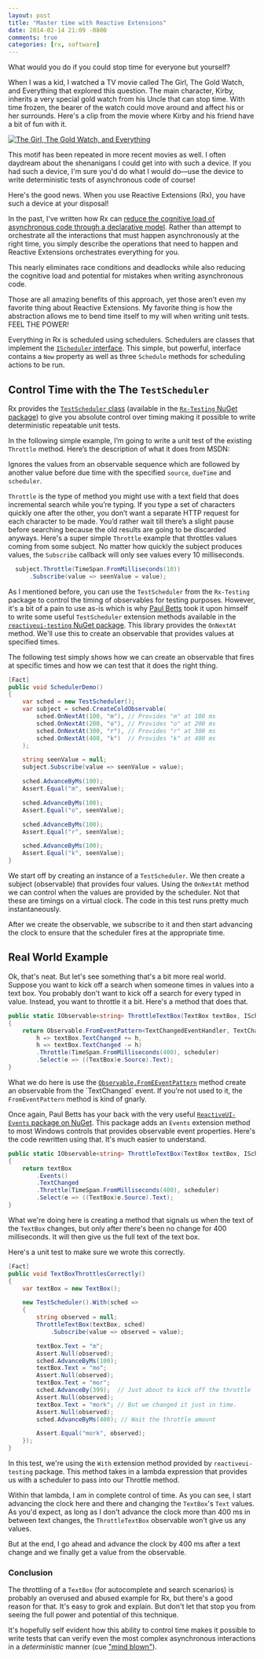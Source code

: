```yaml
---
layout: post
title: "Master time with Reactive Extensions"
date: 2014-02-14 21:09 -0800
comments: true
categories: [rx, software]
---
```


What would you do if you could stop time for everyone but yourself?

When I was a kid, I watched a TV movie called The Girl, The Gold Watch, and Everything that explored this question. The main character, Kirby, inherits a very special gold watch from his Uncle that can stop time. With time frozen, the bearer of the watch could move around and affect his or her surrounds. Here's a clip from the movie where Kirby and his friend have a bit of fun with it.

[![The Girl, The Gold Watch, and Everything](https://f.cloud.github.com/assets/19977/2189430/ca7e9b00-9816-11e3-9bc3-062fbb4940b7.jpg)](http://www.youtube.com/watch?v=tY9sBATdA0Q)

This motif has been repeated in more recent movies as well. I often daydream about the shenanigans I could get into with such a device. If you had such a device, I'm sure you'd do what I would do—use the device to write deterministic tests of asynchronous code of course!

Here's the good news. When you use Reactive Extensions (Rx), you have such a device at your disposal!

In the past, I've written how Rx can [reduce the cognitive load of asynchronous code through a declarative model](http://haacked.com/archive/2013/11/20/declare-dont-tell.aspx/). Rather than attempt to orchestrate all the interactions that must happen asynchronously at the right time, you simply describe the operations that need to happen and Reactive Extensions orchestrates everything for you.

This nearly eliminates race conditions and deadlocks while also reducing the cognitive load and potential for mistakes when writing asynchronous code.

Those are all amazing benefits of this approach, yet those aren’t even my favorite thing about Reactive Extensions. My favorite thing is how the abstraction allows me to bend time itself to my will when writing unit tests. FEEL THE POWER!

Everything in Rx is scheduled using schedulers. Schedulers are classes that implement the [`IScheduler` interface](http://msdn.microsoft.com/en-us/library/system.reactive.concurrency.ischeduler(v=vs.103).aspx). This simple, but powerful, interface contains a `Now` property as well as three `Schedule` methods for scheduling actions to be run.

## Control Time with the The `TestScheduler`

Rx provides the [`TestScheduler` class](http://msdn.microsoft.com/en-us/library/microsoft.reactive.testing.testscheduler(v=vs.103).aspx) (available in the [`Rx-Testing` NuGet package](http://www.nuget.org/packages/Rx-Testing/)) to give you absolute control over timing making it possible to write deterministic repeatable unit tests.

In the following simple example, I’m going to write a unit test of the existing `Throttle` method. Here’s the description of what it does from MSDN:

Ignores the values from an observable sequence which are followed by another value before due time with the specified `source`, `dueTime` and `scheduler`.

`Throttle` is the type of method you might use with a text field that does incremental search while you’re typing. If you type a set of characters quickly one after the other, you don’t want a separate HTTP request for each character to be made. You’d rather wait till there’s a slight pause before searching because the old results are going to be discarded anyways. Here's a super simple `Throttle` example that throttles values coming from some subject. No matter how quickly the subject produces values, the `Subscribe` callback will only see values every 10 milliseconds. 

```csharp
  subject.Throttle(TimeSpan.FromMilliseconds(10))
      .Subscribe(value => seenValue = value);
```

As I mentioned before, you can use the `TestScheduler` from the `Rx-Testing` package to control the timing of observables for testing purposes. However, it's a bit of a pain to use as-is which is why [Paul Betts](http://paulbetts.org/) took it upon himself to write some useful `TestScheduler` extension methods available in the [`reactiveui-testing` NuGet package](http://www.nuget.org/packages/reactiveui-testing/). This library provides the `OnNextAt` method. We'll use this to create an observable that provides values at specified times.

The following test simply shows how we can create an observable that fires at specific times and how we can test that it does the right thing.

```csharp
[Fact]
public void SchedulerDemo()
{
    var sched = new TestScheduler();
    var subject = sched.CreateColdObservable(
        sched.OnNextAt(100, "m"), // Provides "m" at 100 ms
        sched.OnNextAt(200, "o"), // Provides "o" at 200 ms
        sched.OnNextAt(300, "r"), // Provides "r" at 300 ms
        sched.OnNextAt(400, "k")  // Provides "k" at 400 ms
    );

    string seenValue = null;
    subject.Subscribe(value => seenValue = value);

    sched.AdvanceByMs(100);
    Assert.Equal("m", seenValue);

    sched.AdvanceByMs(100);
    Assert.Equal("o", seenValue);

    sched.AdvanceByMs(100);
    Assert.Equal("r", seenValue);

    sched.AdvanceByMs(100);
    Assert.Equal("k", seenValue);
}

```

We start off by creating an instance of a `TestScheduler`. We then create a subject (observable) that provides four values. Using the `OnNextAt` method we can control when the values are provided by the scheduler. Not that these are timings on a virtual clock. The code in this test runs pretty much instantaneously.

After we create the observable, we subscribe to it and then start advancing the clock to ensure that the scheduler fires at the appropriate time.

## Real World Example

Ok, that's neat. But let's see something that's a bit more real world. Suppose you want to kick off a search when someone times in values into a text box. You probably don't want to kick off a search for every typed in value. Instead, you want to throttle it a bit. Here's a method that does that.

```csharp
public static IObservable<string> ThrottleTextBox(TextBox textBox, IScheduler scheduler)
{
    return Observable.FromEventPattern<TextChangedEventHandler, TextChangedEventArgs>(
        h => textBox.TextChanged += h,
        h => textBox.TextChanged -= h)
        .Throttle(TimeSpan.FromMilliseconds(400), scheduler)
        .Select(e => ((TextBox)e.Source).Text);
}
```

What we do here is use the [`Observable.FromEEventPattern`](http://msdn.microsoft.com/en-us/library/system.reactive.linq.observable.fromeventpattern(v=vs.103).aspx) method create an observable from the `TextChanged` event. If you're not used to it, the `FromEventPattern` method is kind of gnarly.

Once again, Paul Betts has your back with the very useful [`ReactiveUI-Events` package on NuGet](https://www.nuget.org/packages/reactiveui-events/). This package adds an `Events` extension method to most Windows controls that provides observable event properties. Here's the code rewritten using that. It's much easier to understand.

```csharp
public static IObservable<string> ThrottleTextBox(TextBox textBox, IScheduler scheduler)
{
    return textBox
        .Events()
        .TextChanged
        .Throttle(TimeSpan.FromMilliseconds(400), scheduler)
        .Select(e => ((TextBox)e.Source).Text);
}
```

What we're doing here is creating a method that signals us when the text of the `TextBox` changes, but only after there's been no change for 400 milliseconds. It will then give us the full text of the text box.

Here's a unit test to make sure we wrote this correctly.

```csharp
[Fact]
public void TextBoxThrottlesCorrectly()
{
    var textBox = new TextBox();

    new TestScheduler().With(sched =>
    {
        string observed = null;
        ThrottleTextBox(textBox, sched)
            .Subscribe(value => observed = value);

        textBox.Text = "m";
        Assert.Null(observed);
        sched.AdvanceByMs(100);
        textBox.Text = "mo";
        Assert.Null(observed);
        textBox.Text = "mor";
        sched.AdvanceBy(399);  // Just about to kick off the throttle
        Assert.Null(observed);
        textBox.Text = "mork"; // But we changed it just in time.
        Assert.Null(observed);
        sched.AdvanceByMs(400); // Wait the throttle amount

        Assert.Equal("mork", observed);
    });
}
```

In this test, we're using the `With` extension method provided by `reactiveui-testing` package. This method takes in a lambda expression that provides us with a scheduler to pass into our Throttle method.

Within that lambda, I am in complete control of time. As you can see, I start advancing the clock here and there and changing the `TextBox`'s `Text` values. As you'd expect, as long as I don't advance the clock more than 400 ms in between text changes, the `ThrottleTextBox` observable won't give us any values.

But at the end, I go ahead and advance the clock by 400 ms after a text change and we finally get a value from the observable.

### Conclusion

The throttling of a `TextBox` (for autocomplete and search scenarios) is probably an overused and abused example for Rx, but there's a good reason for that. It's easy to grok and explain. But don't let that stop you from seeing the full power and potential of this technique.

It's hopefully self evident how this ability to control time makes it possible to write tests that can verify even the most complex asynchronous interactions in a _deterministic_ manner (cue ["mind blown"](https://github.com/Haacked/gifs/blob/master/mind-blown/Mind-Blown-Russell-Brand.gif)).
